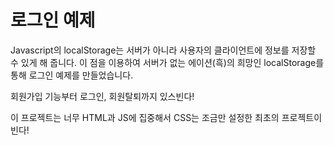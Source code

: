 # 로그인 예제
Javascript의 localStorage는 서버가 아니라 사용자의 클라이언트에 정보를 저장할 수 있게 해 줍니다.
이 점을 이용하여 서버가 없는 에이션(흑)의 희망인 localStorage를 통해 로그인 예제를 만들었습니다.

회원가입 기능부터 로그인, 회원탈퇴까지 있스빈다!

이 프로젝트는 너무 HTML과 JS에 집중해서 CSS는 조금만 설정한 최초의 프로젝트이빈다!
